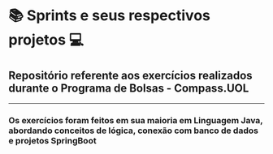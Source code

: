 # :books: Sprints e seus respectivos projetos :computer:
## Repositório referente aos exercícios realizados durante o Programa de Bolsas - Compass.UOL
-----------------------------------------------
### Os exercícios foram feitos em sua maioria em Linguagem Java, abordando conceitos de lógica, conexão com banco de dados e projetos SpringBoot

